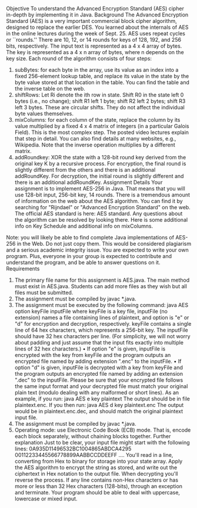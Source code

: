 Objective
To understand the Advanced Encryption Standard (AES) cipher in-depth by implementing it in Java.
Background
The Advanced Encryption Standard (AES) is a very important commercial block cipher algorithm, designed to replace the earlier DES.
You learned about the internals of AES in the online lectures during the week of Sept. 25.
AES uses repeat cycles or ``rounds.'' There are 10, 12, or 14 rounds for keys of 128, 192, and 256 bits, respectively. The input text is represented as a 4 x 4 array of bytes. The key is represented as a 4 x n array of bytes, where n depends on the key size.
Each round of the algorithm consists of four steps:
1. subBytes: for each byte in the array, use its value as an index into a fixed 256-element lookup table, and replace its value in the state by the byte value stored at that location in
the table. You can find the table and the inverse table on the web.
2. shiftRows: Let Ri denote the ith row in state. Shift R0 in the state left 0 bytes (i.e., no
change); shift R1 left 1 byte; shift R2 left 2 bytes; shift R3 left 3 bytes. These are circular shifts. They do not affect the individual byte values themselves.
3. mixColumns: for each column of the state, replace the column by its value multiplied by
a fixed 4 x 4 matrix of integers (in a particular Galois Field). This is the most complex step. The posted video lectures explain that step in detail. You can also find details at many websites, e.g., Wikipedia. Note that the inverse operation multiplies by a different matrix.
4. addRoundkey: XOR the state with a 128-bit round key derived from the original key K by
a recursive process.
For encryption, the final round is slightly different from the others and there is an additional addRoundKey. For decryption, the initial round is slightly different and there is an additional addRoundKey.
Assignment Details
Your assignment is to implement AES-256 in Java. That means that you will use 128-bit input, 256-bit key, 14 rounds. There is a tremendous amount of information on the web about the AES algorithm. You can find it by searching for "Rijndael" or "Advanced Encryption Standard" on the
web. The official AES standard is here: AES standard. Any questions about the algorithm can be
resolved by looking there. Here is some additional info on Key Schedule and additional info on mixColumns.
     
Note: you will likely be able to find complete Java implementations of AES-256 in the Web. Do not just copy them. This would be considered plagiarism and a serious academic integrity issue. You are expected to write your own program. Plus, everyone in your group is expected to contribute and understand the program, and be able to answer questions on it.
Requirements
1. The primary file name for this assignment is AES.java. The main method must exist in AES.java. Students can add more files as they wish but all files must be submitted.
2. The assignment must be compiled by javac *.java.
3. The assignment must be executed by the following command:
       java AES option keyFile inputFile
where keyFile is a key file, inputFile (no extension) names a file containing lines of plaintext, and option is "e" or "d" for encryption and decryption,
respectively. keyFile contains a single line of 64 hex characters, which represents a 256-bit key. The inputFile should have 32 hex characters per line. (For simplicity, we will not worry about padding and just assume that the input fits exactly into multiple lines of 32 hex characters.)
• If option "e" is given, inputFile is encrypted with the key from keyFile and the program outputs an encrypted file named by adding extension ".enc" to the inputFile.
• If option "d" is given, inputFile is decrypted with a key from keyFile and the program outputs an encrypted file named by adding an extension ".dec" to
the inputFile. Please be sure that your encrypted file follows the same input format and your decrypted file must match your original plain text (modulo dealing with any malformed or short lines).
As an example, if you run: java AES e key plaintext
The output should be in file plaintext.enc.
If you then run: java AES d key plaintext.enc
The output would be in plaintext.enc.dec, and should match the original plaintext input file.
4. The assignment must be compiled by javac *.java.
5. Operating mode: use Electronic Code Book (ECB) mode. That is, encode each block separately, without chaining blocks together.
Further explanation
Just to be clear, your input file might start with the following lines:
0A935D11496532BC1004865ABDCA4295
00112233445566778899AABBCCDDEEFF
....
You'll read in a line, converting from Hex to binary for storage into your state array. Apply the AES algorithm to encrypt the string as stored, and write out the ciphertext in Hex notation to the output file. When decrypting you'll reverse the process. If any line contains non-Hex characters or has more or less than 32 Hex characters (128-bits), through an exception and terminate. Your program should be able to deal with uppercase, lowercase or mixed input.
